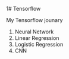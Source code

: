 1# Tensorflow

My Tensorflow jounary
  1. Neural Network
  2. Linear Regression
  3. Logistic Regression
  4. CNN
